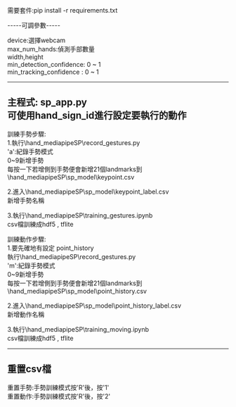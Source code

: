 需要套件:pip install -r requirements.txt  

-----可調參數-----

device:選擇webcam  
max_num_hands:偵測手部數量  
width,height  
min_detection_confidence: 0 ~ 1  
min_tracking_confidence : 0 ~ 1  

----------------
主程式: sp_app.py  
可使用hand_sign_id進行設定要執行的動作
----------------
訓練手勢步驟:  
1.執行\hand_mediapipeSP\record_gestures.py  
    'a':紀錄手勢模式  
    0~9新增手勢  
    每按一下若增側到手勢便會新增21個landmarks到\hand_mediapipeSP\sp_model\keypoint.csv  
  
2.進入\hand_mediapipeSP\sp_model\keypoint_label.csv  
    新增手勢名稱  
  
3.執行\hand_mediapipeSP\training_gestures.ipynb  
    csv檔訓練成hdf5 , tflite  
  
訓練動作步驟:  
1.要先確地有設定 point_history  
    執行\hand_mediapipeSP\record_gestures.py  
    'm':紀錄手勢模式  
    0~9新增手勢  
    每按一下若增側到手勢便會新增21個landmarks到\hand_mediapipeSP\sp_model\point_history.csv  
  
2.進入\hand_mediapipeSP\sp_model\point_history_label.csv  
    新增動作名稱  
  
3.執行\hand_mediapipeSP\training_moving.ipynb  
    csv檔訓練成hdf5 , tflite  
  
----------------
重置csv檔
----------------
  
重置手勢:手勢訓練模式按'R'後，按'1'  
重置動作:手勢訓練模式按'R'後，按'2'  
